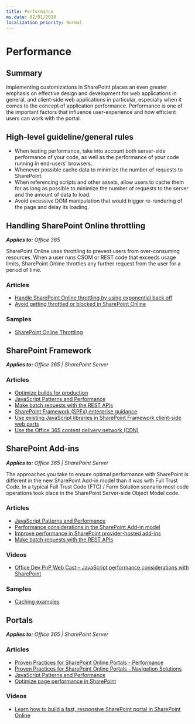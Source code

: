 ```yaml
---
title: Performance
ms.date: 02/01/2018
localization_priority: Normal
---
```

# Performance

## Summary

Implementing customizations in SharePoint places an even greater emphasis on effective design and development for web applications in general, and client-side web applications in particular, especially when it comes to the concept of application performance. Performance is one of the important factors that influence user-experience and how efficient users can work with the portal.

## High-level guideline/general rules

- When testing performance, take into account both server-side performance of your code, as well as the performance of your code running in end-users' browsers.
- Whenever possible cache data to minimize the number of requests to SharePoint.
- When referencing scripts and other assets, allow users to cache them for as long as possible to minimize the number of requests to the server and the amount of data to load.
- Avoid excessive DOM manipulation that would trigger re-rendering of the page and delay its loading.

## Handling SharePoint Online throttling

_**Applies to:** Office 365_

SharePoint Online uses throttling to prevent users from over-consuming resources. When a user runs CSOM or REST code that exceeds usage limits, SharePoint Online throttles any further request from the user for a period of time.

### Articles

- [Handle SharePoint Online throttling by using exponential back off](https://docs.microsoft.com/sharepoint/dev/solution-guidance/handle-sharepoint-online-throttling-by-using-exponential-back-off)
- [Avoid getting throttled or blocked in SharePoint Online](https://docs.microsoft.com/sharepoint/dev/general-development/how-to-avoid-getting-throttled-or-blocked-in-sharepoint-online)

### Samples

- [SharePoint Online Throttling](https://github.com/SharePoint/PnP/tree/master/Samples/Core.Throttling)

## SharePoint Framework

_**Applies to:** Office 365 | SharePoint Server_

### Articles

- [Optimize builds for production](https://docs.microsoft.com/sharepoint/dev/spfx/toolchain/optimize-builds-for-production)
- [JavaScript Patterns and Performance](https://docs.microsoft.com/sharepoint/dev/solution-guidance/javascript-patterns-and-performance)
- [Make batch requests with the REST APIs](https://docs.microsoft.com/sharepoint/dev/sp-add-ins/make-batch-requests-with-the-rest-apis)
- [SharePoint Framework (SPFx) enterprise guidance](https://docs.microsoft.com/sharepoint/dev/spfx/enterprise-guidance)
- [Use existing JavaScript libraries in SharePoint Framework client-side web parts](https://docs.microsoft.com/sharepoint/dev/spfx/web-parts/guidance/use-existing-javascript-libraries)
- [Use the Office 365 content delivery network (CDN)](https://docs.microsoft.com/sharepoint/dev/general-development/office-365-cdn)

## SharePoint Add-ins

_**Applies to:** Office 365 | SharePoint Server_

The approaches you take to ensure optimal performance with SharePoint is different in the new SharePoint Add-in model than it was with Full Trust Code. In a typical Full Trust Code (FTC) / Farm Solution scenario most code operations took place in the SharePoint Server-side Object Model code.

### Articles

- [JavaScript Patterns and Performance](https://docs.microsoft.com/sharepoint/dev/solution-guidance/javascript-patterns-and-performance)
- [Performance considerations in the SharePoint Add-in model](https://docs.microsoft.com/sharepoint/dev/solution-guidance/performance-considerations-sharepoint-add-in)
- [Improve performance in SharePoint provider-hosted add-ins](https://docs.microsoft.com/sharepoint/dev/solution-guidance/improve-performance-in-sharepoint-provider-hosted-add-ins)
- [Make batch requests with the REST APIs](https://docs.microsoft.com/sharepoint/dev/sp-add-ins/make-batch-requests-with-the-rest-apis)

### Videos

- [Office Dev PnP Web Cast – JavaScript performance considerations with SharePoint](https://dev.office.com/blogs/javascript-performance-considerations-with-sharepoint)

### Samples

- [Caching examples](https://github.com/SharePoint/PnP/tree/master/Samples/Performance.Caching)

## Portals

_**Applies to:** Office 365 | SharePoint Server_

### Articles

- [Proven Practices for SharePoint Online Portals - Performance](https://docs.microsoft.com/sharepoint/dev/solution-guidance/portal-performance)
- [Proven Practices for SharePoint Online Portals - Navigation Solutions](https://docs.microsoft.com/sharepoint/dev/solution-guidance/portal-navigation)
- [JavaScript Patterns and Performance](https://docs.microsoft.com/sharepoint/dev/solution-guidance/javascript-patterns-and-performance)
- [Optimize page performance in SharePoint](https://docs.microsoft.com/sharepoint/dev/general-development/optimize-page-performance-in-sharepoint)

### Videos

- [Learn how to build a fast, responsive SharePoint portal in SharePoint Online](https://www.youtube.com/watch?v=tD3mkbfhIbM)
